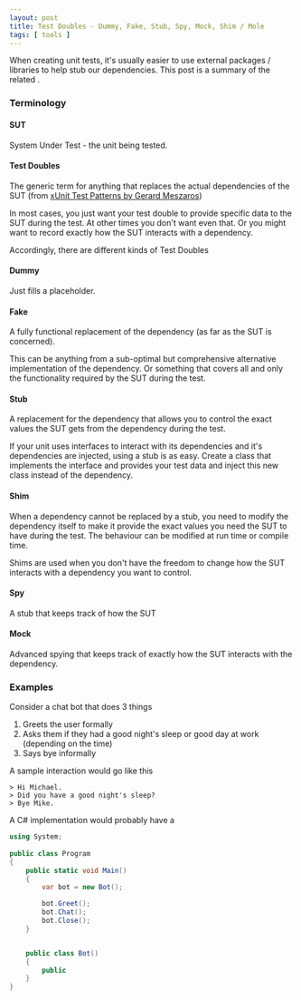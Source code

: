 ```yaml
---
layout: post
title: Test Doubles - Dummy, Fake, Stub, Spy, Mock, Shim / Mole
tags: [ tools ]
---
```


When creating unit tests, it's usually easier to use external packages / libraries to help stub our dependencies. This post is a summary of the related .

### Terminology

#### SUT

System Under Test - the unit being tested.

#### Test Doubles

The generic term for anything that replaces the actual dependencies of the SUT (from [xUnit Test Patterns by Gerard Meszaros](
https://www.amazon.com/xUnit-Test-Patterns-Refactoring-Code/dp/0131495054))

In most cases, you just want your test double to provide specific data to the SUT during the test. At other times you don't want even that. Or you might want to record exactly how the SUT interacts with a dependency.

Accordingly, there are different kinds of Test Doubles

#### Dummy

Just fills a placeholder.

#### Fake

A fully functional replacement of the dependency (as far as the SUT is concerned). 

This can be anything from a sub-optimal but comprehensive alternative implementation of the dependency. Or something that covers all and only the functionality required by the SUT during the test.

#### Stub

A replacement for the dependency that allows you to control the exact values the SUT gets from the dependency during the test.

If your unit uses interfaces to interact with its dependencies and it's dependencies are injected, using a stub is as easy. Create a class that implements the interface and provides your test data and inject this new class instead of the dependency.

#### Shim

When a dependency cannot be replaced by a stub, you need to modify the dependency itself to make it provide the exact values you need the SUT to have during the test. The behaviour can be modified at run time or compile time.

Shims are used when you don't have the freedom to change how the SUT interacts with a dependency you want to control.

#### Spy

A stub that keeps track of how the SUT 

#### Mock

Advanced spying that keeps track of exactly how the SUT interacts with the dependency.

### Examples

Consider a chat bot that does 3 things
1. Greets the user formally
2. Asks them if they had a good night's sleep or good day at work (depending on the time)
3. Says bye informally

A sample interaction would go like this
```console
> Hi Michael.
> Did you have a good night's sleep?
> Bye Mike.
```

A C# implementation would probably have a 

```C#
using System;
					
public class Program
{
	public static void Main()
	{
		var bot = new Bot();

        bot.Greet();
        bot.Chat();
        bot.Close();
	}


    public class Bot()
    {
        public 
    }
}
```